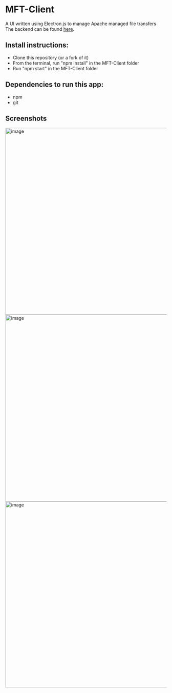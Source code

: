 # MFT-Client
A UI written using Electron.js to manage Apache managed file transfers\
The backend can be found [here](https://github.com/Anonymoustank/mft-client-backend).

## Install instructions:
- Clone this repository (or a fork of it)
- From the terminal, run "npm install" in the MFT-Client folder
- Run "npm start" in the MFT-Client folder

## Dependencies to run this app:
- npm
- git
  
## Screenshots
<img width="583" alt="image" src="https://github-production-user-asset-6210df.s3.amazonaws.com/54193508/322660966-51df9c20-c830-459c-a787-93156a6edd5c.png?X-Amz-Algorithm=AWS4-HMAC-SHA256&X-Amz-Credential=AKIAVCODYLSA53PQK4ZA%2F20240416%2Fus-east-1%2Fs3%2Faws4_request&X-Amz-Date=20240416T001355Z&X-Amz-Expires=300&X-Amz-Signature=69e49f84ec2fc03b0c5b63c5daf0217f3aefaf9e02918ff3f0cb82cdbe2d76ea&X-Amz-SignedHeaders=host&actor_id=54193508&key_id=0&repo_id=759606260">
<img width="583" alt="image" src="https://github.com/Anonymoustank/MFT-Client/assets/54193508/93098569-4c71-4a07-b791-2f722adccfc0">
<img width="581" alt="image" src="https://github.com/Anonymoustank/MFT-Client/assets/54193508/fa350968-c189-4962-a48d-541e277fb784">


